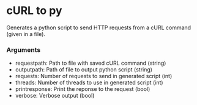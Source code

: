 # cURL to py

Generates a python script to send HTTP requests from a cURL command (given in a file).

### Arguments

- requestpath: Path to file with saved cURL command (string)
- outputpath: Path of file to output python script (string)
- requests: Number of requests to send in generated script (int)
- threads: Number of threads to use in generated script (int)
- printresponse: Print the reponse to the request (bool)
- verbose: Verbose output (bool)
